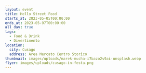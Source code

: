 ```yaml
---
layout: event
title: Hello Street Food
starts_at: 2023-05-05T00:00:00
ends_at: 2023-05-07T00:00:00
all_day: true
tags:
  - Food & Drink
  - Divertimento
location:
  city: Cusago
  address: Area Mercato Centro Storico
thumbnail: images/uploads/marek-mucha-i7bazo2v9ai-unsplash.webp
flyer: images/uploads/cusago-in-festa.png
---
```

